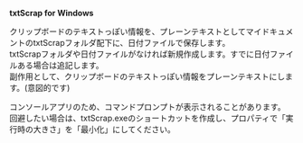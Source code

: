 **txtScrap for Windows**

クリップボードのテキストっぽい情報を、プレーンテキストとしてマイドキュメントのtxtScrapフォルダ配下に、日付ファイルで保存します。<BR>
txtScrapフォルダや日付ファイルがなければ新規作成します。すでに日付ファイルある場合は追記します。<BR>
副作用として、クリップボードのテキストっぽい情報をプレーンテキストにします。(意図的です)

コンソールアプリのため、コマンドプロンプトが表示されることがあります。<BR>
回避したい場合は、txtScrap.exeのショートカットを作成し、プロパティで「実行時の大きさ」を「最小化」にしてください。
